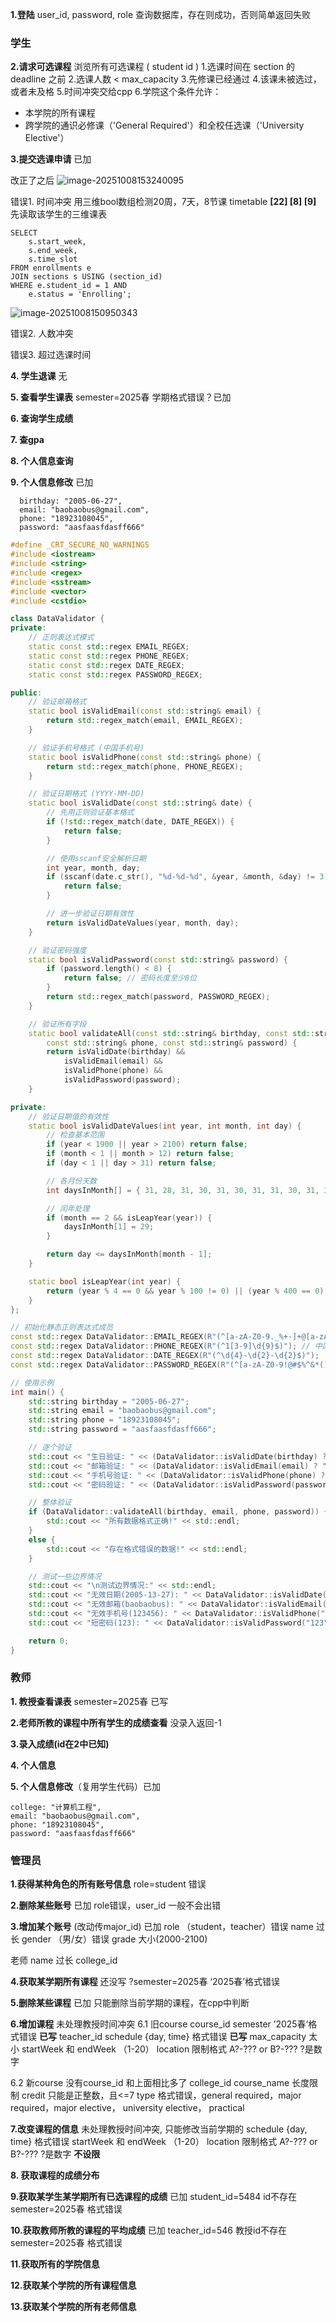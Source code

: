 **1.登陆**
user_id, password, role
查询数据库，存在则成功，否则简单返回失败

### 学生

**2.请求可选课程**
浏览所有可选课程 ( student id )
1.选课时间在 section 的 deadline 之前
2.选课人数 < max_capacity
3.先修课已经通过
4.该课未被选过，或者未及格 
5.时间冲突交给cpp
6.学院这个条件允许：

- 本学院的所有课程
- 跨学院的通识必修课（'General Required'）和全校任选课（'University Elective'）

**3.提交选课申请** 已加

改正了之后
![image-20251008153240095](Z:\电子书\操作系统\mages\image-20251008153240095.png)

错误1. 时间冲突
用三维bool数组检测20周，7天，8节课 timetable **[22] [8] [9]**
先读取该学生的三维课表

```mysql
SELECT 
	s.start_week,
	s.end_week,
	s.time_slot
FROM enrollments e
JOIN sections s USING (section_id)
WHERE e.student_id = 1 AND 
	e.status = 'Enrolling';
```

![image-20251008150950343](Z:\电子书\操作系统\mages\image-20251008150950343.png)

错误2. 人数冲突

错误3. 超过选课时间

**4. 学生退课** 无

**5. 查看学生课表**
semester=2025春 学期格式错误？已加

**6. 查询学生成绩**

**7. 查gpa**

**8. 个人信息查询**

**9. 个人信息修改** 已加

```
  birthday: "2005-06-27",
  email: "baobaobus@gmail.com",
  phone: "18923108045",
  password: "aasfaasfdasff666"
```

```cpp
#define _CRT_SECURE_NO_WARNINGS
#include <iostream>
#include <string>
#include <regex>
#include <sstream>
#include <vector>
#include <cstdio>

class DataValidator {
private:
    // 正则表达式模式
    static const std::regex EMAIL_REGEX;
    static const std::regex PHONE_REGEX;
    static const std::regex DATE_REGEX;
    static const std::regex PASSWORD_REGEX;

public:
    // 验证邮箱格式
    static bool isValidEmail(const std::string& email) {
        return std::regex_match(email, EMAIL_REGEX);
    }

    // 验证手机号格式 (中国手机号)
    static bool isValidPhone(const std::string& phone) {
        return std::regex_match(phone, PHONE_REGEX);
    }

    // 验证日期格式 (YYYY-MM-DD)
    static bool isValidDate(const std::string& date) {
        // 先用正则验证基本格式
        if (!std::regex_match(date, DATE_REGEX)) {
            return false;
        }

        // 使用sscanf安全解析日期
        int year, month, day;
        if (sscanf(date.c_str(), "%d-%d-%d", &year, &month, &day) != 3) {
            return false;
        }

        // 进一步验证日期有效性
        return isValidDateValues(year, month, day);
    }

    // 验证密码强度
    static bool isValidPassword(const std::string& password) {
        if (password.length() < 8) {
            return false; // 密码长度至少8位
        }
        return std::regex_match(password, PASSWORD_REGEX);
    }

    // 验证所有字段
    static bool validateAll(const std::string& birthday, const std::string& email,
        const std::string& phone, const std::string& password) {
        return isValidDate(birthday) &&
            isValidEmail(email) &&
            isValidPhone(phone) &&
            isValidPassword(password);
    }

private:
    // 验证日期值的有效性
    static bool isValidDateValues(int year, int month, int day) {
        // 检查基本范围
        if (year < 1900 || year > 2100) return false;
        if (month < 1 || month > 12) return false;
        if (day < 1 || day > 31) return false;

        // 各月份天数
        int daysInMonth[] = { 31, 28, 31, 30, 31, 30, 31, 31, 30, 31, 30, 31 };

        // 闰年处理
        if (month == 2 && isLeapYear(year)) {
            daysInMonth[1] = 29;
        }

        return day <= daysInMonth[month - 1];
    }

    static bool isLeapYear(int year) {
        return (year % 4 == 0 && year % 100 != 0) || (year % 400 == 0);
    }
};

// 初始化静态正则表达式成员
const std::regex DataValidator::EMAIL_REGEX(R"(^[a-zA-Z0-9._%+-]+@[a-zA-Z0-9.-]+\.[a-zA-Z]{2,}$)");
const std::regex DataValidator::PHONE_REGEX(R"(^1[3-9]\d{9}$)"); // 中国手机号
const std::regex DataValidator::DATE_REGEX(R"(^\d{4}-\d{2}-\d{2}$)");
const std::regex DataValidator::PASSWORD_REGEX(R"(^[a-zA-Z0-9!@#$%^&*()_+\-=\[\]{};':"\\|,.<>\/?]{8,}$)");

// 使用示例
int main() {
    std::string birthday = "2005-06-27";
    std::string email = "baobaobus@gmail.com";
    std::string phone = "18923108045";
    std::string password = "aasfaasfdasff666";

    // 逐个验证
    std::cout << "生日验证: " << (DataValidator::isValidDate(birthday) ? "通过" : "失败") << std::endl;
    std::cout << "邮箱验证: " << (DataValidator::isValidEmail(email) ? "通过" : "失败") << std::endl;
    std::cout << "手机号验证: " << (DataValidator::isValidPhone(phone) ? "通过" : "失败") << std::endl;
    std::cout << "密码验证: " << (DataValidator::isValidPassword(password) ? "通过" : "失败") << std::endl;

    // 整体验证
    if (DataValidator::validateAll(birthday, email, phone, password)) {
        std::cout << "所有数据格式正确!" << std::endl;
    }
    else {
        std::cout << "存在格式错误的数据!" << std::endl;
    }

    // 测试一些边界情况
    std::cout << "\n测试边界情况:" << std::endl;
    std::cout << "无效日期(2005-13-27): " << DataValidator::isValidDate("2005-13-27") << std::endl;
    std::cout << "无效邮箱(baobaobus): " << DataValidator::isValidEmail("baobaobus") << std::endl;
    std::cout << "无效手机号(123456): " << DataValidator::isValidPhone("123456") << std::endl;
    std::cout << "短密码(123): " << DataValidator::isValidPassword("123") << std::endl;

    return 0;
}
```



### 教师

**1. 教授查看课表**
semester=2025春 已写

**2.老师所教的课程中所有学生的成绩查看**
没录入返回-1

**3.录入成绩(id在2中已知)**

**4. 个人信息**

**5. 个人信息修改**（复用学生代码）已加

```
college: "计算机工程",
email: "baobaobus@gmail.com",
phone: "18923108045",
password: "aasfaasfdasff666"
```

### 管理员

**1.获得某种角色的所有账号信息**
role=student 错误

**2.删除某些账号** 已加
role错误，user_id 一般不会出错

**3.增加某个账号** (改动传major_id) 已加
role （student，teacher）错误
name 过长
gender （男/女）错误
grade 大小(2000-2100)

老师 name 过长
college_id

**4.获取某学期所有课程** 还没写
?semester=2025春 ‘2025春’格式错误

**5.删除某些课程** 已加
只能删除当前学期的课程，在cpp中判断

**6.增加课程** 未处理教授时间冲突
6.1 旧course
course_id
semester ’2025春‘格式错误 **已写**
teacher_id
schedule {day, time} 格式错误 **已写**
max_capacity 太小
startWeek 和 endWeek （1-20）
location 限制格式 A?-??? or B?-??? ?是数字

6.2 新course
没有course_id
和上面相比多了
college_id
course_name 长度限制
credit 只能是正整数，且<=7
type 格式错误，general required，major required，major elective， university elective， practical

**7.改变课程的信息** 未处理教授时间冲突, 只能修改当前学期的
schedule {day, time} 格式错误
startWeek 和 endWeek （1-20）
location 限制格式 A?-??? or B?-??? ?是数字   **不设限**

**8. 获取课程的成绩分布**

**9.获取某学生某学期所有已选课程的成绩** 已加
student_id=5484 id不存在
semester=2025春 格式错误

**10.获取教师所教的课程的平均成绩** 已加
teacher_id=546 教授id不存在
semester=2025春 格式错误

**11.获取所有的学院信息**

**12.获取某个学院的所有课程信息**

**13.获取某个学院的所有老师信息**

